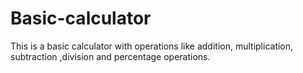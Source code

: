 # Basic-calculator
This is a basic calculator with operations like addition, multiplication, subtraction ,division and percentage operations.
